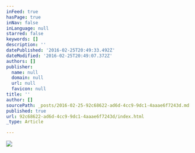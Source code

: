 ```yaml
---
inFeed: true
hasPage: true
inNav: false
inLanguage: null
starred: false
keywords: []
description: ''
datePublished: '2016-02-25T20:49:33.492Z'
dateModified: '2016-02-25T20:49:07.372Z'
authors: []
publisher:
  name: null
  domain: null
  url: null
  favicon: null
title: ''
author: []
sourcePath: _posts/2016-02-25-92c68622-ad6d-4cc9-9dc1-4aaae6f7243d.md
published: true
url: 92c68622-ad6d-4cc9-9dc1-4aaae6f7243d/index.html
_type: Article

---
```

![](https://the-grid-user-content.s3-us-west-2.amazonaws.com/cfdebfad-c9c6-4be3-a06d-96bc211304c3.jpg)